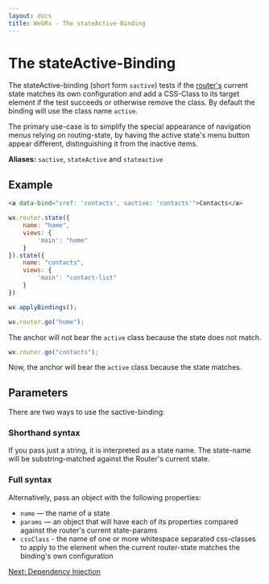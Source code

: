 ```yaml
---
layout: docs
title: WebRx - The stateActive-Binding
---
```

# The stateActive-Binding

The stateActive-binding (short form <code>sactive</code>) tests if the [router's](/docs/routing-overview.html) current state matches its own configuration
and add a CSS-Class to its target element if the test succeeds or otherwise remove the class. By default the binding will use
the class name <code>active</code>.

The primary use-case is to simplify the special appearance of navigation menus relying on routing-state, by having the active state's menu 
button appear different, distinguishing it from the inactive items.

**Aliases:** <code>sactive</code>, <code>stateActive</code> and <code>stateactive</code>

## Example

```html
<a data-bind="sref: 'contacts', sactive: 'contacts'">Contacts</a>
```
 
```javascript
wx.router.state({
    name: "home",
    views: {
        'main': "home"
    }
}).state({
    name: "contacts",
    views: {
        'main': "contact-list"
    }
})

wx.applyBindings();

wx.router.go("home");
```

The anchor will not bear the <code>active</code> class because the state does not match.

```javascript
wx.router.go("contacts");
```

Now, the anchor will bear the <code>active</code> class because the state matches.


## Parameters

There are two ways to use the sactive-binding:

### Shorthand syntax

If you pass just a string, it is interpreted as a state name. The state-name will be substring-matched against the Router's
current state.

### Full syntax

Alternatively, pass an object with the following properties:

- <code>name</code> — the name of a state
- <code>params</code> — an object that will have each of its properties compared against the router's current state-params
- <code>cssClass</code> - the name of one or more whitespace separated css-classes to apply to the element when the current router-state matches the binding's own configuration

<a class="next-topic" href="/docs/dependency-injection-overview.html">Next: Dependency Injection</a>

